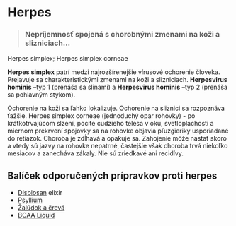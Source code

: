 Herpes
======


> ### Nepríjemnosť spojená s chorobnými zmenami na koži a slizniciach…
> 
> 

Herpes simplex; Herpes simplex corneae

**Herpes simplex** patrí medzi najrozšírenejšie vírusové ochorenie človeka.
Prejavuje sa charakteristickými zmenami na koži a slizniciach.   **Herpesvirus
hominis** –typ 1 (prenáša sa slinami) a **Herpesvirus hominis** –typ 2 (prenáša
sa pohlavným stykom).

Ochorenie na koži sa ľahko lokalizuje. Ochorenie na sliznici sa rozpoznáva
ťažšie. Herpes simplex corneae (jednoduchý opar rohovky) - po krátkotrvajúcom
slzení, pocite cudzieho telesa v oku, svetloplachosti a miernom prekrvení
spojovky sa na rohovke objavia pľuzgieriky usporiadané do retiazok. Choroba je
zdĺhavá a opakuje sa. Zahojenie môže nastať skoro a vtedy sú jazvy na rohovke
nepatrné, častejšie však choroba trvá niekoľko mesiacov a zanecháva zákaly. Nie
sú zriedkavé ani recidívy.

Balíček odporučených prípravkov proti herpes
--------------------------------------------

* [Disbiosan](/sip/elixiry/disbiosan-elixir) elixír
* [Psyllium](/sip/caje/psyllium)
* [Žalúdok a črevá](/sip/caje/zaludok-creva)
* [BCAA Liquid](/sip/cvi/bcaa-l-carnitin)
